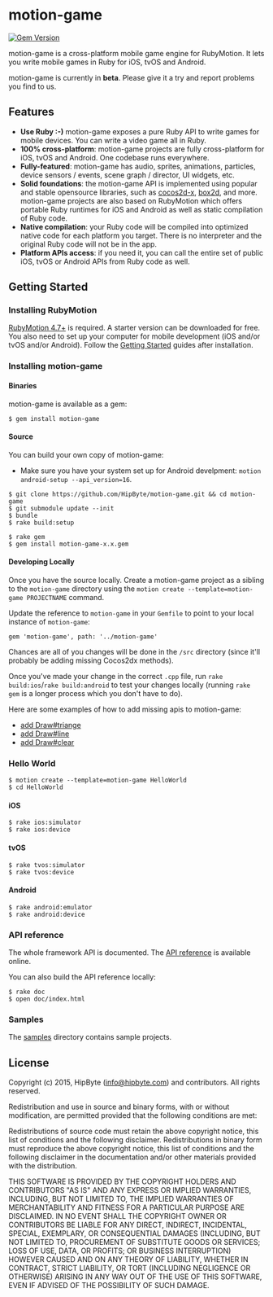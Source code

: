 # motion-game

[![Gem Version](https://badge.fury.io/rb/motion-game.svg)](https://badge.fury.io/rb/motion-game)

motion-game is a cross-platform mobile game engine for RubyMotion. It lets you write mobile games in Ruby for iOS, tvOS and Android.

motion-game is currently in **beta**. Please give it a try and report problems you find to us.

## Features

 * **Use Ruby :-)** motion-game exposes a pure Ruby API to write games for mobile devices. You can write a video game all in Ruby.
 * **100% cross-platform**: motion-game projects are fully cross-platform for iOS, tvOS and Android. One codebase runs everywhere.
 * **Fully-featured**: motion-game has audio, sprites, animations, particles, device sensors / events, scene graph / director, UI widgets, etc.
 * **Solid foundations**: the motion-game API is implemented using popular and stable opensource libraries, such as [cocos2d-x](http://www.cocos2d-x.org/), [box2d](http://box2d.org/), and more. motion-game projects are also based on RubyMotion which offers portable Ruby runtimes for iOS and Android as well as static compilation of Ruby code.
 * **Native compilation**: your Ruby code will be compiled into optimized native code for each platform you target. There is no interpreter and the original Ruby code will not be in the app.
 * **Platform APIs access**: if you need it, you can call the entire set of public iOS, tvOS or Android APIs from Ruby code as well.

## Getting Started

### Installing RubyMotion

[RubyMotion 4.7+](http://rubymotion.com) is required. A starter version can be downloaded for free. You also need to set up your computer for mobile development (iOS and/or tvOS and/or Android). Follow the [Getting Started](http://rubymotion.com/developers) guides after installation.

### Installing motion-game

#### Binaries

motion-game is available as a gem:

```
$ gem install motion-game
```

#### Source

You can build your own copy of motion-game:

- Make sure you have your system set up for Android develpment: `motion android-setup --api_version=16`.

```
$ git clone https://github.com/HipByte/motion-game.git && cd motion-game
$ git submodule update --init
$ bundle
$ rake build:setup

$ rake gem
$ gem install motion-game-x.x.gem
```

#### Developing Locally

Once you have the source locally. Create a motion-game project as a sibling to the `motion-game` directory using the `motion create --template=motion-game PROJECTNAME` command.

Update the reference to `motion-game` in your `Gemfile` to point to your local instance of `motion-game`:

    gem 'motion-game', path: '../motion-game'

Chances are all of you changes will be done in the `/src` directory (since it'll probably be adding missing Cocos2dx methods).

Once you've made your change in the correct `.cpp` file, run `rake build:ios`/`rake build:android` to test your changes locally (running `rake gem` is a longer process which you don't have to do).

Here are some examples of how to add missing apis to motion-game:

- [add Draw#triange](https://github.com/HipByte/motion-game/commit/3c32771be11c5715a4922ba45914207b2c6f4d38)
- [add Draw#line](https://github.com/HipByte/motion-game/commit/972fd115d3ef2816c19618b14823363356ca85b1)
- [add Draw#clear](https://github.com/HipByte/motion-game/commit/98cc463724153bae1481a9364ef3f166e15f8c0f)

### Hello World

```
$ motion create --template=motion-game HelloWorld
$ cd HelloWorld
```

#### iOS

```
$ rake ios:simulator
$ rake ios:device
```

#### tvOS

```
$ rake tvos:simulator
$ rake tvos:device
```

#### Android

```
$ rake android:emulator
$ rake android:device
```

### API reference

The whole framework API is documented. The [API reference](http://www.rubydoc.info/gems/motion-game/1.1.10) is available online.

You can also build the API reference locally:

```
$ rake doc
$ open doc/index.html
```

### Samples

The [samples](https://github.com/HipByte/motion-game/tree/master/samples) directory contains sample projects.

## License

Copyright (c) 2015, HipByte (info@hipbyte.com) and contributors. All rights reserved.

Redistribution and use in source and binary forms, with or without modification, are permitted provided that the following conditions are met:

Redistributions of source code must retain the above copyright notice, this list of conditions and the following disclaimer.
Redistributions in binary form must reproduce the above copyright notice, this list of conditions and the following disclaimer in the documentation and/or other materials provided with the distribution.

THIS SOFTWARE IS PROVIDED BY THE COPYRIGHT HOLDERS AND CONTRIBUTORS "AS IS" AND ANY EXPRESS OR IMPLIED WARRANTIES, INCLUDING, BUT NOT LIMITED TO, THE IMPLIED WARRANTIES OF MERCHANTABILITY AND FITNESS FOR A PARTICULAR PURPOSE ARE DISCLAIMED. IN NO EVENT SHALL THE COPYRIGHT OWNER OR CONTRIBUTORS BE LIABLE FOR ANY DIRECT, INDIRECT, INCIDENTAL, SPECIAL, EXEMPLARY, OR CONSEQUENTIAL DAMAGES (INCLUDING, BUT NOT LIMITED TO, PROCUREMENT OF SUBSTITUTE GOODS OR SERVICES; LOSS OF USE, DATA, OR PROFITS; OR BUSINESS INTERRUPTION) HOWEVER CAUSED AND ON ANY THEORY OF LIABILITY, WHETHER IN CONTRACT, STRICT LIABILITY, OR TORT (INCLUDING NEGLIGENCE OR OTHERWISE) ARISING IN ANY WAY OUT OF THE USE OF THIS SOFTWARE, EVEN IF ADVISED OF THE POSSIBILITY OF SUCH DAMAGE.
